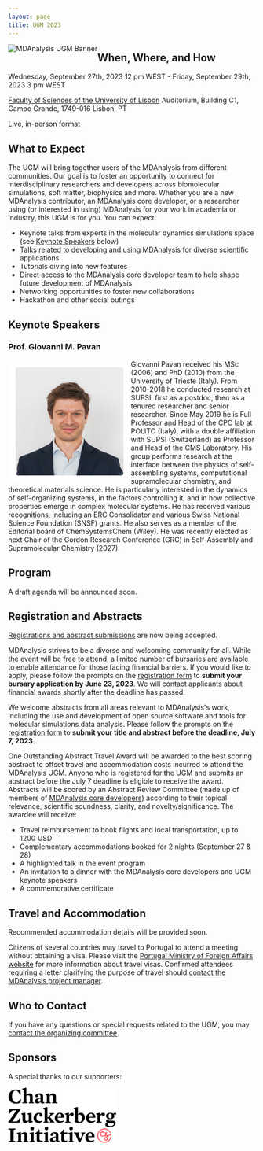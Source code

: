 ```yaml
---
layout: page
title: UGM 2023
---
```


<img
src="/public/images/ugm.jpeg"
title="MDAnalysis UGM Banner" alt="MDAnalysis UGM Banner"
style="float: left; " />

## When, Where, and How
Wednesday, September 27th, 2023 12 pm WEST - Friday, September 29th, 2023 3 pm WEST

[Faculty of Sciences of the University of Lisbon][uniL] Auditorium, Building C1, Campo Grande, 1749-016 Lisbon, PT

Live, in-person format

## What to Expect
The UGM will bring together users of the MDAnalysis from different communities. Our goal is to foster an opportunity to connect for interdisciplinary researchers and developers across biomolecular simulations, soft matter, biophysics and more. Whether you are a new MDAnalysis contributor, an MDAnalysis core developer, or a researcher using (or interested in using) MDAnalysis for your work in academia or industry, this UGM is for you. You can expect:
* Keynote talks from experts in the molecular dynamics simulations space (see [Keynote Speakers](https://www.mdanalysis.org/pages/ugm2023/#keynote-speakers) below)
* Talks related to developing and using MDAnalysis for diverse scientific applications
* Tutorials diving into new features
* Direct access to the MDAnalysis core developer team to help shape future development of MDAnalysis
* Networking opportunities to foster new collaborations
* Hackathon and other social outings

## Keynote Speakers
### Prof. Giovanni M. Pavan

<img
src="/public/images/FotoGMP.jpg"
title="Prof. Giovanni M. Pavan" alt="Prof. Giovanni M. Pavan"
style="float: left; width: 220px; height: 220px; border-radius: 20px; border: 15px solid white" />

Giovanni Pavan received his MSc (2006) and PhD (2010) from the University of Trieste (Italy). From 2010-2018 he conducted research at SUPSI, first as a postdoc, then as a tenured researcher and senior researcher. Since May 2019 he is Full Professor and Head of the CPC lab at POLITO (Italy), with a double affiliation with SUPSI (Switzerland) as Professor and Head of the CMS Laboratory. His group performs research at the interface between the physics of self-assembling systems, computational supramolecular chemistry, and theoretical materials science. He is particularly interested in the dynamics of self-organizing systems, in the factors controlling it, and in how collective properties emerge in complex molecular systems. He has received various recognitions, including an ERC Consolidator and various Swiss National Science Foundation (SNSF) grants. He also serves as a member of the Editorial board of ChemSystemsChem (Wiley). He was recently elected as next Chair of the Gordon Research Conference (GRC) in Self-Assembly and Supramolecular Chemistry (2027).

## Program
A draft agenda will be announced soon.

## Registration and Abstracts
[Registrations and abstract submissions][eventbrite] are now being accepted. 

MDAnalysis strives to be a diverse and welcoming community for all. While the event will be free to attend, a limited number of bursaries are available to enable attendance for those facing financial barriers. If you would like to apply, please follow the prompts on the [registration form][eventbrite] to **submit your bursary application by June 23, 2023**. We will contact applicants about financial awards shortly after the deadline has passed.

We welcome abstracts from all areas relevant to MDAnalysis's work, including the use and development of open source software and tools for molecular simulations data analysis. Please follow the prompts on the [registration form][eventbrite] to **submit your title and abstract before the deadline, July 7, 2023**.

One Outstanding Abstract Travel Award will be awarded to the best scoring abstract to offset travel and accommodation costs incurred to attend the MDAnalysis UGM. Anyone who is registered for the UGM and submits an abstract before the July 7 deadline is eligible to receive the award. Abstracts will be scored by an Abstract Review Committee (made up of members of [MDAnalysis core developers][coredev]) according to their topical relevance, scientific soundness, clarity, and novelty/significance. The awardee will receive:
* Travel reimbursement to book flights and local transportation, up to 1200 USD
* Complementary accommodations booked for 2 nights (September 27 & 28)
* A highlighted talk in the event program
* An invitation to a dinner with the MDAnalysis core developers and UGM keynote speakers
* A commemorative certificate

## Travel and Accommodation
Recommended accommodation details will be provided soon.

Citizens of several countries may travel to Portugal to attend a meeting without obtaining a visa. Please visit the [Portugal Ministry of Foreign Affairs website][mne.gov.pt] for more information about travel visas. Confirmed attendees requiring a letter clarifying the purpose of travel should [contact the MDAnalysis project manager][email]. 

## Who to Contact
If you have any questions or special requests related to the UGM, you may [contact the organizing committee][ugm_email].

## Sponsors
A special thanks to our supporters:

<img
src="/public/images/CZI_Logo.jpg"
title="Chan Zuckerberg Initiative Logo" alt="Chan Zuckerberg Initiative Logo"
style="float: left; height: 8em; " />

[uniL]: https://www.ulisboa.pt/en/unidade-organica/faculty-sciences
[eventbrite]: https://www.eventbrite.com/e/mdanalysis-user-group-meeting-tickets-640669017277
[coredev]: https://www.mdanalysis.org/about/#mdanalysis-core-developers
[mne.gov.pt]: https://vistos.mne.gov.pt/en/short-stay-visas-schengen/general-information/schengen-area
[email]: mailto:community@mdanalysis.org
[ugm_email]: mailto:ugm@mdanalysis.org
